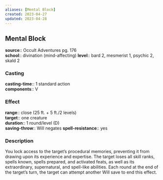 ```yaml
---
aliases: [Mental Block]
created: 2023-04-27
updated: 2023-04-28
---
```


## Mental Block

**source**:: Occult Adventures pg. 176  
**school**:: divination (mind-affecting)
**level**:: bard 2, mesmerist 1, psychic 2, skald 2

### Casting

**casting-time**:: 1 standard action  
**components**:: V

### Effect

**range**:: close (25 ft. + 5 ft./2 levels)  
**target**:: one creature  
**duration**:: 1 round/level (D)  
**saving-throw**:: Will negates
**spell-resistance**:: yes

### Description

You lock access to the target’s procedural memories, preventing it from drawing upon its experience and expertise. The target loses all skill ranks, spells known, spells prepared, and activated feats, as well as its extraordinary, supernatural, and spell-like abilities. Each round at the end of the target’s turn, the target can attempt another Will save to end this effect.
